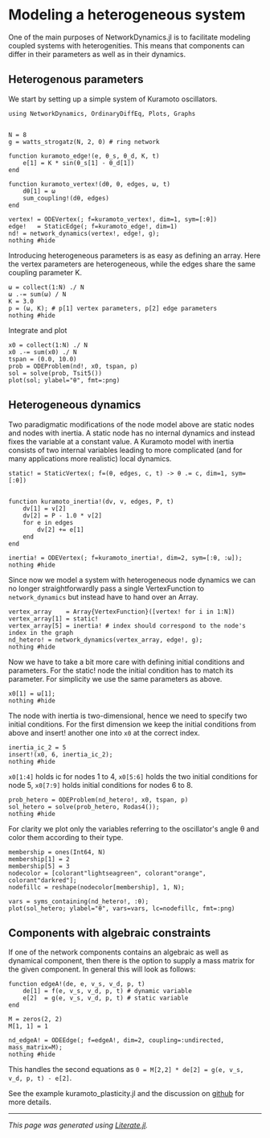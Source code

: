 # Modeling a heterogeneous system

One of the main purposes of NetworkDynamics.jl is to facilitate
modeling coupled systems with heterogenities. This means that
components can differ in their parameters as well as in their dynamics.

## Heterogenous parameters

We start by setting up a simple system of Kuramoto oscillators.

```@example heterogeneous_system
using NetworkDynamics, OrdinaryDiffEq, Plots, Graphs


N = 8
g = watts_strogatz(N, 2, 0) # ring network

function kuramoto_edge!(e, θ_s, θ_d, K, t)
    e[1] = K * sin(θ_s[1] - θ_d[1])
end

function kuramoto_vertex!(dθ, θ, edges, ω, t)
    dθ[1] = ω
    sum_coupling!(dθ, edges)
end

vertex! = ODEVertex(; f=kuramoto_vertex!, dim=1, sym=[:θ])
edge!   = StaticEdge(; f=kuramoto_edge!, dim=1)
nd! = network_dynamics(vertex!, edge!, g);
nothing #hide
```

Introducing heterogeneous parameters is as easy as defining an array.
Here the vertex parameters are heterogeneous, while the edges share the same coupling
parameter K.

```@example heterogeneous_system
ω = collect(1:N) ./ N
ω .-= sum(ω) / N
K = 3.0
p = (ω, K); # p[1] vertex parameters, p[2] edge parameters
nothing #hide
```

Integrate and plot

```@example heterogeneous_system
x0 = collect(1:N) ./ N
x0 .-= sum(x0) ./ N
tspan = (0.0, 10.0)
prob = ODEProblem(nd!, x0, tspan, p)
sol = solve(prob, Tsit5())
plot(sol; ylabel="θ", fmt=:png)
```

## Heterogeneous dynamics

Two paradigmatic modifications of the node model above are static nodes and nodes with
inertia. A static node has no internal dynamics and instead fixes the variable at a
constant value. A Kuramoto model with inertia consists of two internal variables leading to
more complicated (and for many applications more realistic) local dynamics.

```@example heterogeneous_system
static! = StaticVertex(; f=(θ, edges, c, t) -> θ .= c, dim=1, sym=[:θ])


function kuramoto_inertia!(dv, v, edges, P, t)
    dv[1] = v[2]
    dv[2] = P - 1.0 * v[2]
    for e in edges
        dv[2] += e[1]
    end
end

inertia! = ODEVertex(; f=kuramoto_inertia!, dim=2, sym=[:θ, :ω]);
nothing #hide
```

Since now we model a system with heterogeneous node dynamics we can no longer
straightforwardly pass a single VertexFunction to `network_dynamics` but instead have to
hand over an Array.

```@example heterogeneous_system
vertex_array    = Array{VertexFunction}([vertex! for i in 1:N])
vertex_array[1] = static!
vertex_array[5] = inertia! # index should correspond to the node's index in the graph
nd_hetero! = network_dynamics(vertex_array, edge!, g);
nothing #hide
```

Now we have to take a bit more care with defining initial conditions and parameters.
For the static! node the initial condition has to match its parameter. For simplicity
we use the same parameters as above.

```@example heterogeneous_system
x0[1] = ω[1];
nothing #hide
```

The node with inertia is two-dimensional, hence we need to specify two initial conditions.
For the first dimension we keep the initial conditions from above and insert! another one into `x0` at
the correct index.

```@example heterogeneous_system
inertia_ic_2 = 5
insert!(x0, 6, inertia_ic_2);
nothing #hide
```

`x0[1:4]` holds ic for nodes 1 to 4, `x0[5:6]` holds the two
initial conditions for node 5, `x0[7:9]` holds initial conditions for nodes 6 to 8.

```@example heterogeneous_system
prob_hetero = ODEProblem(nd_hetero!, x0, tspan, p)
sol_hetero = solve(prob_hetero, Rodas4());
nothing #hide
```

For clarity we plot only the variables referring to the oscillator's angle θ and color
them according to their type.

```@example heterogeneous_system
membership = ones(Int64, N)
membership[1] = 2
membership[5] = 3
nodecolor = [colorant"lightseagreen", colorant"orange", colorant"darkred"];
nodefillc = reshape(nodecolor[membership], 1, N);

vars = syms_containing(nd_hetero!, :θ);
plot(sol_hetero; ylabel="θ", vars=vars, lc=nodefillc, fmt=:png)
```

## Components with algebraic constraints

If one of the network components contains an algebraic as well as dynamical component,
then there is the option to supply a mass matrix for the given component. In general this
will look as follows:

```@example heterogeneous_system
function edgeA!(de, e, v_s, v_d, p, t)
    de[1] = f(e, v_s, v_d, p, t) # dynamic variable
    e[2]  = g(e, v_s, v_d, p, t) # static variable
end

M = zeros(2, 2)
M[1, 1] = 1

nd_edgeA! = ODEEdge(; f=edgeA!, dim=2, coupling=:undirected, mass_matrix=M);
nothing #hide
```

This handles the second equations as `0 = M[2,2] * de[2] = g(e, v_s, v_d, p, t) - e[2]`.

See the example kuramoto_plasticity.jl and the discussion on [github](https://github.com/pik-icone/NetworkDynamics.jl/issues/45#issuecomment-659491913) for more details.

* * *

*This page was generated using [Literate.jl](https://github.com/fredrikekre/Literate.jl).*
